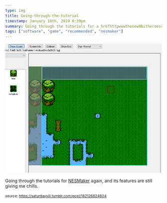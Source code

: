```yaml
---
type: img
title: Going-through-the-tutorial
timestamp: January 18th, 2019 8:39pm
summary: Going through the tutorials for a hrefhttpwwwthenew8bitheroescom targetblankNESMakera again and its features are still giving me chil
tags: ["software", "game", "recommended", "nesmaker"]
---
```

<img src="../media/182126624604.gif"/>
                                                                                          <div class="caption"><p>Going through the tutorials for <a href="http://www.thenew8bitheroes.com" target="_blank">NESMaker</a> again, and its features are still giving me chills.</p> </div>
                                    
                
                
                
                
                                
<small>source: https://saturdayxiii.tumblr.com/post/182126624604</small>